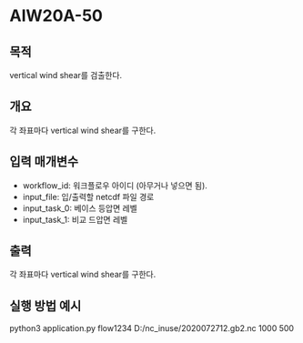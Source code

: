 # AIW20A-50
## 목적
vertical wind shear를 검출한다.
## 개요
각 좌표마다 vertical wind shear를 구한다.
## 입력 매개변수
- workflow_id: 워크플로우 아이디 (아무거나 넣으면 됨).
- input_file: 입/출력할 netcdf 파일 경로
- input_task_0: 베이스 등압면 레벨
- input_task_1: 비교 드압면 레벨


## 출력
각 좌표마다 vertical wind shear를 구한다.


## 실행 방법 예시
python3 application.py flow1234 D:/nc_inuse/2020072712.gb2.nc 1000 500
